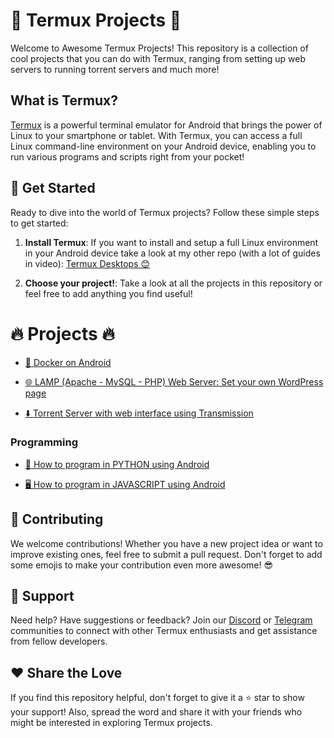 # 📱 Termux Projects 🚀

Welcome to Awesome Termux Projects! This repository is a collection of cool projects that you can do with Termux, ranging from setting up web servers to running torrent servers and much more!

## What is Termux?

[Termux](https://termux.dev/en/) is a powerful terminal emulator for Android that brings the power of Linux to your smartphone or tablet. With Termux, you can access a full Linux command-line environment on your Android device, enabling you to run various programs and scripts right from your pocket!

## 🎉 Get Started 

Ready to dive into the world of Termux projects? Follow these simple steps to get started:

1. **Install Termux**: If you want to install and setup a full Linux environment in your Android device take a look at my other repo (with a lot of guides in video): [Termux Desktops 😊](https://github.com/LinuxDroidMaster/Termux-Desktops)

2. **Choose your project!**: Take a look at all the projects in this repository or feel free to add anything you find useful!

# 🔥 Projects 🔥

- [🐋 Docker on Android](./projects/docker_android.md)

- [🌐 LAMP (Apache - MySQL - PHP) Web Server: Set your own WordPress page](./projects/lamp_server_wordpress.md)
- [⬇️ Torrent Server with web interface using Transmission](./projects/torrent_server.md)

### Programming

- [🐍 How to program in PYTHON using Android](https://youtu.be/gD3ZS69z2os?si=dxGFOoHkvEG_a4jk)

- [🖥️ How to program in JAVASCRIPT using Android](https://youtu.be/hpCsKbkm9QM?si=k_zpf_NdcXXTehY4)


## 🤝 Contributing 
We welcome contributions! Whether you have a new project idea or want to improve existing ones, feel free to submit a pull request. Don't forget to add some emojis to make your contribution even more awesome! 😎

## 💬 Support 
Need help? Have suggestions or feedback? Join our [Discord](discord.gg/ddvpK997Qu) or [Telegram](https://t.me/+yE-asc3LzXY0ZGY0) communities to connect with other Termux enthusiasts and get assistance from fellow developers.

## ❤️ Share the Love 
If you find this repository helpful, don't forget to give it a ⭐️ star to show your support! Also, spread the word and share it with your friends who might be interested in exploring Termux projects.